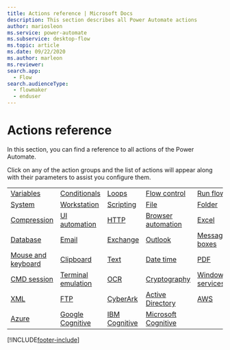 ```yaml
---
title: Actions reference | Microsoft Docs
description: This section describes all Power Automate actions
author: mariosleon
ms.service: power-automate
ms.subservice: desktop-flow
ms.topic: article
ms.date: 09/22/2020
ms.author: marleon
ms.reviewer:
search.app: 
  - Flow
search.audienceType: 
  - flowmaker
  - enduser
---
```


# Actions reference



In this section, you can find a reference to all actions of the Power Automate. 

Click on any of the action groups and the list of actions will appear along with their parameters to assist you configure them.

||||||
|-----|-----|-----|-----|-----|
|[Variables](actions-reference/variables.md)|[Conditionals](actions-reference/conditionals.md)|[Loops](actions-reference/loops.md)|[Flow control](actions-reference/flowcontrol.md)|[Run flow](actions-reference/runflow.md)|
|[System](actions-reference/system.md)|[Workstation](actions-reference/workstation.md)|[Scripting](actions-reference/scripting.md)|[File](actions-reference/file.md)|[Folder](actions-reference/folder.md)|
|[Compression](actions-reference/compression.md)|[UI automation](actions-reference/uiautomation.md)|[HTTP](actions-reference/web.md)|[Browser automation](actions-reference/webautomation.md)|[Excel](actions-reference/excel.md)|
|[Database](actions-reference/database.md)|[Email](actions-reference/email.md)|[Exchange](actions-reference/exchange.md)|[Outlook](actions-reference/outlook.md)|[Message boxes](actions-reference/display.md)|
|[Mouse and keyboard](actions-reference/mouseandkeyboard.md)|[Clipboard](actions-reference/clipboard.md)|[Text](actions-reference/text.md)|[Date time](actions-reference/datetime.md)|[PDF](actions-reference/pdf.md)|
|[CMD session](actions-reference/cmd.md)|[Terminal emulation](actions-reference/terminalemulation.md)|[OCR](actions-reference/ocr.md)|[Cryptography](actions-reference/cryptography.md)|[Windows services](actions-reference/services.md)|
|[XML](actions-reference/xml.md)|[FTP](actions-reference/ftp.md)|[CyberArk](actions-reference/cyberark.md)|[Active Directory](actions-reference/activedirectory.md)|[AWS](actions-reference/aws.md)|
|[Azure](actions-reference/azure.md)|[Google Cognitive](actions-reference/googlecognitive.md)|[IBM Cognitive](actions-reference/ibmcognitive.md)|[Microsoft Cognitive](actions-reference/microsoftcognitive.md)|

[!INCLUDE[footer-include](../includes/footer-banner.md)]

